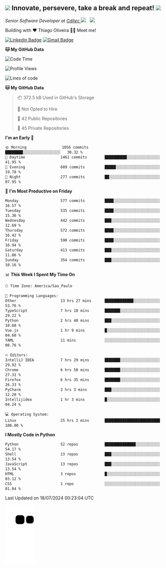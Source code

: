 <h2><img src="https://emojis.slackmojis.com/emojis/images/1531849430/4246/blob-sunglasses.gif?1531849430" width="30"/> Innovate, persevere, take a break and repeat! <img src="https://media.giphy.com/media/12oufCB0MyZ1Go/giphy.gif" width="50"></h2>
<img align='right' src="https://media.giphy.com/media/M9gbBd9nbDrOTu1Mqx/giphy.gif" width="230">
<p><em>Senior Software Developer at <a href="https://www.cditec.com.br/">Cditec
</a><img src="https://media.giphy.com/media/WUlplcMpOCEmTGBtBW/giphy.gif" width="30"> 
</em></p>



Building with ❤️ Thiago Oliveira 👋🏽 Meet me!

[![Linkedin Badge](https://img.shields.io/badge/-Thiago-blue?style=flat-square&logo=Linkedin&logoColor=white&link=https://www.linkedin.com/in/tgmarinho/)](https://www.linkedin.com/in/thiagoceconelo/) 
[![Gmail Badge](https://img.shields.io/badge/-thiceconelo@gmail.com-c14438?style=flat-square&logo=Gmail&logoColor=white&link=mailto:thiceconelo@gmail.com)](mailto:thiceconelo@gmail.com)

</em></p>

<!-- <span style="height ">
![Anurag's GitHub stats](https://github-readme-stats.vercel.app/api?username=arthurspk&show_icons=true&theme=tokyonight)
</span> -->

**🐱 My GitHub Data** 
<!--START_SECTION:waka-->
![Code Time](http://img.shields.io/badge/Code%20Time-1%2C489%20hrs%2025%20mins-blue)

![Profile Views](http://img.shields.io/badge/Profile%20Views-0-blue)

![Lines of code](https://img.shields.io/badge/From%20Hello%20World%20I%27ve%20Written-4.9%20million%20lines%20of%20code-blue)

**🐱 My GitHub Data** 

> 📦 372.5 kB Used in GitHub's Storage 
 > 
> 🚫 Not Opted to Hire
 > 
> 📜 42 Public Repositories 
 > 
> 🔑 45 Private Repositories 
 > 
**I'm an Early 🐤** 

```text
🌞 Morning                1056 commits        ████████░░░░░░░░░░░░░░░░░   30.32 % 
🌆 Daytime                1461 commits        ██████████░░░░░░░░░░░░░░░   41.95 % 
🌃 Evening                689 commits         █████░░░░░░░░░░░░░░░░░░░░   19.78 % 
🌙 Night                  277 commits         ██░░░░░░░░░░░░░░░░░░░░░░░   07.95 % 
```
📅 **I'm Most Productive on Friday** 

```text
Monday                   577 commits         ████░░░░░░░░░░░░░░░░░░░░░   16.57 % 
Tuesday                  535 commits         ████░░░░░░░░░░░░░░░░░░░░░   15.36 % 
Wednesday                442 commits         ███░░░░░░░░░░░░░░░░░░░░░░   12.69 % 
Thursday                 572 commits         ████░░░░░░░░░░░░░░░░░░░░░   16.42 % 
Friday                   590 commits         ████░░░░░░░░░░░░░░░░░░░░░   16.94 % 
Saturday                 413 commits         ███░░░░░░░░░░░░░░░░░░░░░░   11.86 % 
Sunday                   354 commits         ███░░░░░░░░░░░░░░░░░░░░░░   10.16 % 
```


📊 **This Week I Spent My Time On** 

```text
🕑︎ Time Zone: America/Sao_Paulo

💬 Programming Languages: 
Other                    13 hrs 27 mins      █████████████░░░░░░░░░░░░   53.76 % 
TypeScript               7 hrs 18 mins       ███████░░░░░░░░░░░░░░░░░░   29.22 % 
Python                   2 hrs 40 mins       ███░░░░░░░░░░░░░░░░░░░░░░   10.68 % 
Vue.js                   1 hr 9 mins         █░░░░░░░░░░░░░░░░░░░░░░░░   04.60 % 
YAML                     11 mins             ░░░░░░░░░░░░░░░░░░░░░░░░░   00.76 % 

🔥 Editors: 
IntelliJ IDEA            7 hrs 29 mins       ███████░░░░░░░░░░░░░░░░░░   29.92 % 
Chrome                   6 hrs 50 mins       ███████░░░░░░░░░░░░░░░░░░   27.31 % 
Firefox                  6 hrs 35 mins       ███████░░░░░░░░░░░░░░░░░░   26.33 % 
PyCharm                  3 hrs 3 mins        ███░░░░░░░░░░░░░░░░░░░░░░   12.20 % 
Intellijidea             1 hr 3 mins         █░░░░░░░░░░░░░░░░░░░░░░░░   04.24 % 

💻 Operating System: 
Linux                    25 hrs 2 mins       █████████████████████████   100.00 % 
```

**I Mostly Code in Python** 

```text
Python                   52 repos            ██████████████░░░░░░░░░░░   54.17 % 
Shell                    13 repos            ███░░░░░░░░░░░░░░░░░░░░░░   13.54 % 
JavaScript               13 repos            ███░░░░░░░░░░░░░░░░░░░░░░   13.54 % 
HTML                     3 repos             █░░░░░░░░░░░░░░░░░░░░░░░░   03.12 % 
CSS                      1 repo              ░░░░░░░░░░░░░░░░░░░░░░░░░   01.04 % 
```




 Last Updated on 18/07/2024 00:23:04 UTC
<!--END_SECTION:waka-->

![Snake animation](https://github.com/rafaballerini/rafaballerini/blob/output/github-contribution-grid-snake.svg)


<!---
ceconelo/ceconelo is a ✨ special ✨ repository because its `README.md` (this file) appears on your GitHub profile.
You can click the Preview link to take a look at your changes.
--->

